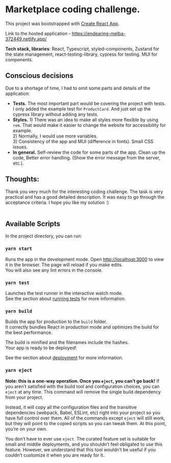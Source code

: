 # Marketplace coding challenge.


This project was bootstrapped with [Create React App](https://github.com/facebook/create-react-app).

Link to the hosted application - https://endearing-melba-372449.netlify.app/

<b>Tech stack, libraries</b>: React, Typescript, styled-components, Zustand for the state management, react-testing-library, cypress for testing. MUI for components.
<br />

## Conscious decisions

Due to a shortage of time, I had to omit some parts and details of the application: 
- <b>Tests.</b> The most important part would be covering the project with tests. I only added the example test for `ProductCard`. And just set up the cypress library without adding any tests.
- <b>Styles.</b> 1) There was an idea to make all styles more flexible by using `rem`. That would make it easier to change the website for accessibility for example. <br />2) Normally, I would use more variables. <br /> 3) Consistency of the app and  MUI (difference in fonts). Small CSS issues.
- <b>In general.</b> Self-review the code for some parts of the app. Clean up the code, Better error handling. (Show the error message from the server, etc.). 


## Thoughts:

Thank you very much for the interesting coding challenge. The task is very practical and has a good detailed description. It was easy to go through the acceptance criteria. I hope you like my solution :)
<br /><br />

## Available Scripts

In the project directory, you can run:
### `yarn start`

Runs the app in the development mode.
Open [http://localhost:3000](http://localhost:3000) to view it in the browser.
The page will reload if you make edits.\
You will also see any lint errors in the console.

### `yarn test`
Launches the test runner in the interactive watch mode.\
See the section about [running tests](https://facebook.github.io/create-react-app/docs/running-tests) for more information.

### `yarn build`
Builds the app for production to the `build` folder.\
It correctly bundles React in production mode and optimizes the build for the best performance.

The build is minified and the filenames include the hashes.\
Your app is ready to be deployed!

See the section about [deployment](https://facebook.github.io/create-react-app/docs/deployment) for more information.

### `yarn eject`

**Note: this is a one-way operation. Once you `eject`, you can’t go back!**
If you aren’t satisfied with the build tool and configuration choices, you can `eject` at any time. This command will remove the single build dependency from your project.

Instead, it will copy all the configuration files and the transitive dependencies (webpack, Babel, ESLint, etc) right into your project so you have full control over them. All of the commands except `eject` will still work, but they will point to the copied scripts so you can tweak them. At this point, you’re on your own.

You don’t have to ever use `eject`. The curated feature set is suitable for small and middle deployments, and you shouldn’t feel obligated to use this feature. However, we understand that this tool wouldn’t be useful if you couldn’t customize it when you are ready for it.

